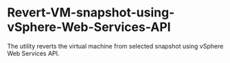 # Revert-VM-snapshot-using-vSphere-Web-Services-API
The utility reverts the virtual machine from selected snapshot using vSphere Web Services API.<br/>
